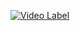 [![Video Label](https://www.ntoday.co.kr/news/photo/201911/69651_41642_128.png)](https://youtu.be/RX27LQkZ1Ns)
